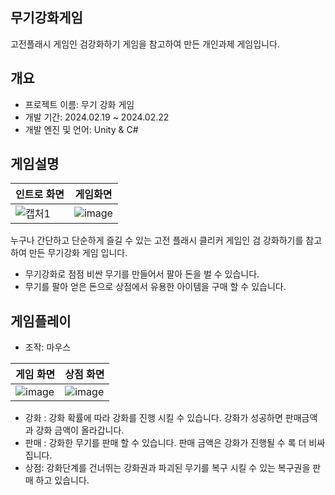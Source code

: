무기강화게임
---
고전플래시 게임인 검강화하기 게임을 참고하여 만든 개인과제 게임입니다.

개요
---
- 프로젝트 이름: 무기 강화 게임
- 개발 기간: 2024.02.19 ~ 2024.02.22
- 개발 엔진 및 언어: Unity & C#

게임설명
---
|인트로 화면|게임화면|
|---|---|
|![캡처1](https://github.com/plo528/UpgradeGame/assets/62740486/12b7266c-1c73-4e77-a928-b7fc32db479a)|![image](https://github.com/plo528/UpgradeGame/assets/62740486/d96d2dfe-6feb-46c1-be2c-4743a710029f)|

누구나 간단하고 단순하게 즐길 수 있는 고전 플래시 클리커 게임인 검 강화하기를 참고하여 만든 무기강화 게임 입니다.

- 무기강화로 점점 비싼 무기를 만들어서 팔아 돈을 벌 수 있습니다.
- 무기를 팔아 얻은 돈으로 상점에서 유용한 아이템을 구매 할 수 있습니다.

게임플레이
---
- 조작: 마우스


|게임 화면|상점 화면|
|---|---|
|![image](https://github.com/plo528/UpgradeGame/assets/62740486/15e167ce-734e-4794-ae81-2aaad9947d51)|![image](https://github.com/plo528/UpgradeGame/assets/62740486/f36e5f00-6bae-4d4c-9244-f1e3b23e3ac8)|

- 강화 : 강화 확률에 따라 강화를 진행 시킬 수 있습니다. 강화가 성공하면 판매금액과 강화 금액이 올라갑니다.
- 판매 : 강화한 무기를 판매 할 수 있습니다. 판매 금액은 강화가 진행될 수 록 더 비싸집니다.
- 상점: 강화단계를 건너뛰는 강화권과 파괴된 무기를 복구 시킬 수 있는 복구권을 판매 하고 있습니다.
